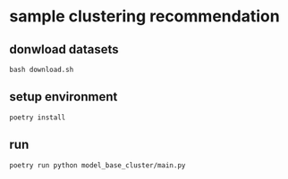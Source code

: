 # sample clustering recommendation

## donwload datasets

```shell
bash download.sh
```

## setup environment

```shell
poetry install
```

## run

```shell
poetry run python model_base_cluster/main.py
```

